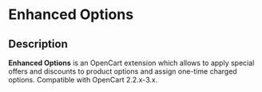 # Enhanced Options

## Description
**Enhanced Options** is an OpenCart extension which allows to apply special offers and discounts to product options and assign one-time charged options.
Compatible with OpenCart 2.2.x-3.x.
